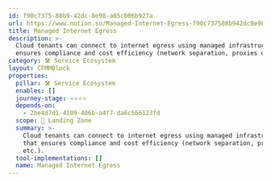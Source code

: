 ```yaml
---
id: f90c7375-88b9-42dc-8e98-a65c006b927a
url: https://www.notion.so/Managed-Internet-Egress-f90c737588b942dc8e98a65c006b927a
title: Managed Internet Egress
description: >-
  Cloud tenants can connect to internet egress using managed infrastructure that
  ensures compliance and cost efficiency (network separation, proxies etc.).
category: 🛠 Service Ecosystem
layout: CFMMBlock
properties:
  pillar: 🛠 Service Ecosystem
  enables: []
  journey-stage: ⭐️⭐️⭐️⭐️
  depends-on:
    - 2be4d7d1-4109-406b-a4f7-da6c566123fd
  scope: 🛬 Landing Zone
  summary: >-
    Cloud tenants can connect to internet egress using managed infrastructure
    that ensures compliance and cost efficiency (network separation, proxies
    etc.).
  tool-implementations: []
  name: Managed Internet Egress
---
```


